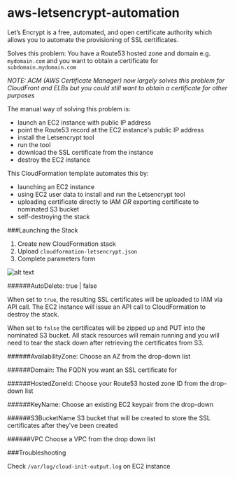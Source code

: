 # aws-letsencrypt-automation

Let’s Encrypt is a free, automated, and open certificate authority which allows you to automate the provisioning of SSL certificates.

Solves this problem: You have a Route53 hosted zone and domain e.g. `mydomain.com` and you want to obtain a certificate for `subdomain.mydomain.com`

*NOTE: ACM (AWS Certificate Manager) now largely solves this problem for CloudFront and ELBs but you could still want to obtain a certificate for other purposes*

The manual way of solving this problem is:

- launch an EC2 instance with public IP address
- point the Route53 record at the EC2 instance's public IP address
- install the Letsencrypt tool
- run the tool 
- download the SSL certificate from the instance
- destroy the EC2 instance

This CloudFormation template automates this by:

- launching an EC2 instance
- using EC2 user data to install and run the Letsencrypt tool
- uploading certificate directly to IAM *OR* exporting certificate to nominated S3 bucket 
- self-destroying the stack

###Launching the Stack

1. Create new CloudFormation stack
2. Upload `cloudformation-letsencrypt.json` 
3. Complete parameters form

![alt text](https://raw.githubusercontent.com/gsat-technology/aws-letsencrypt-automation/master/resources/letsencrypt-automation-diagram.png")

######AutoDelete: true | false

When set to `true`, the resulting SSL certificates will be uploaded to IAM via API call. The EC2 instance will issue an API call to CloudFormation to destroy the stack.

When set to `false` the certificates will be zipped up and PUT into the nominated S3 bucket. All stack resources will remain running and you will need to tear the stack down after retrieving the certificates from S3.

######AvailabilityZone:
Choose an AZ from the drop-down list

######Domain:
The FQDN you want an SSL certificate for

######HostedZoneId:
Choose your Route53 hosted zone ID from the drop-down list

######KeyName:
Choose an existing EC2 keypair from the drop-down

######S3BucketName
S3 bucket that will be created to store the SSL certificates after they've been created

######VPC
Choose a VPC from the drop down list


###Troubleshooting

Check `/var/log/cloud-init-output.log` on EC2 instance 

